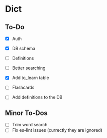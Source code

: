 # Dict

## To-Do
- [x] Auth
- [x] DB schema
- [ ] Definitions
- [ ] Better searching
- [x] Add to_learn table
- [ ] Flashcards
- [ ] Add definitions to the DB


## Minor To-Dos
- [ ] Trim word search
- [ ] Fix es-lint issues (currectly they are ignored)
